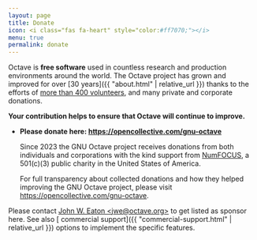 ```yaml
---
layout: page
title: Donate
icon: <i class="fas fa-heart" style="color:#ff7070;"></i>
menu: true
permalink: donate
---
```


Octave is **free software**
used in countless research and production environments around the world.
The Octave project has grown and improved for over
[30 years]({{ "about.html" | relative_url }}) thanks to the efforts of
[more than 400 volunteers](https://hg.savannah.gnu.org/hgweb/octave/file/tip/doc/interpreter/contributors.in),
and many private and corporate donations.

**Your contribution helps to ensure that Octave will continue to improve.**

- **Please donate here: <https://opencollective.com/gnu-octave>**
  
  Since 2023 the GNU Octave project receives donations
  from both individuals and corporations with the kind support from
  [NumFOCUS](https://numfocus.org/project/gnu-octave),
  a 501(c)(3) public charity in the United States of America.
  
  For full transparency about collected donations
  and how they helped improving the GNU Octave project,
  please visit <https://opencollective.com/gnu-octave>.

<!--
### Sponsors:

&nbsp;
{% include sponsors.md %}
&nbsp;
-->

Please contact [John W. Eaton &lt;jwe@octave.org&gt;](mailto:jwe@octave.org)
to get listed as sponsor here.
See also
[<i class="fas fa-comment-dollar"></i> commercial support]({{ "commercial-support.html" | relative_url }})
options to implement the specific features.
